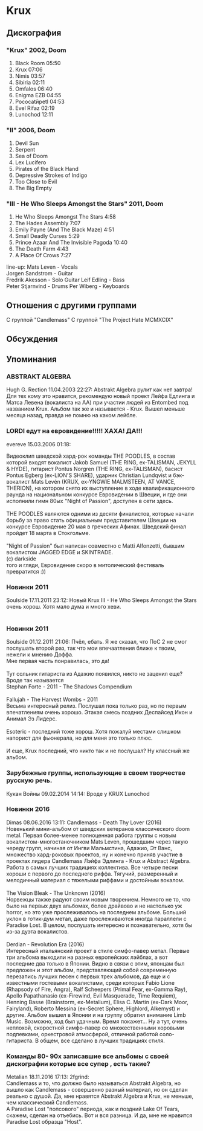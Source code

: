 # Krux



## Дискография

### "Krux" 2002, Doom

1. Black Room 05:50
2. Krux 07:06 
3. Nimis 03:57 
4. Sibiria 02:11  
5. Omfalos 06:40 
6. Enigma EZB 04:55 
7. Pococatйpetl 04:53  
8. Evel Rifaz 02:19 
9. Lunochod 12:11

### "II" 2006, Doom

01. Devil Sun
02. Serpent
03. Sea of Doom
04. Lex Lucifero
05. Pirates of the Black Hand
06. Depressive Strokes of Indigo
07. Too Close to Evil
08. The Big Empty

### "III - He Who Sleeps Amongst the Stars" 2011, Doom

1. He Who Sleeps Amongst The Stars 4:58 
2. The Hades Assembly 7:07 
3. Emily Payne (And The Black Maze) 4:51 
4. Small Deadly Curses 5:29 
5. Prince Azaar And The Invisible Pagoda 10:40 
6. The Death Farm 4:43 
7. A Place Of Crows 7:27


line-up: 
Mats Leven - Vocals  
Jorgen Sandstrom - Guitar  
Fredrik Akesson - Solo Guitar 
Leif Edling - Bass  
Peter Stjarnvind - Drums 
Per Wiberg - Keyboards


## Отношения с другими группами

C группой "Candlemass" 
C группой "The Project Hate MCMXCIX" 

## Обсуждения


## Упоминания

### ABSTRAKT ALGEBRA

Hugh G. Rection 11.04.2003 22:27:
Abstrakt Algebra рулит как нет завтра! Для тех кому это нравится, рекомендую новый проект Лейфа Едлинга и Матса Левена (вокалиста на АА) при участии людей из Entombed под названием Krux. Альбом так же и называется - Krux. Вышел меньше месяца назад, правда не помню на каком лейбле.

### LORDI едут на евровидение!!!!! ХАХА! ДА!!!

evereve 15.03.2006 01:18:
<DIV CLASS="quote">Видеоклип шведской хард-рок команды THE POODLES, в состав которой входят вокалист Jakob Samuel (THE RING, ex-TALISMAN, JEKYLL & HYDE), гитарист Pontus Norgren (THE RING, ex-TALISMAN), басист Pontus Egberg (ex-LION'S SHARE), ударник Christian Lundqvist и бэк-вокалист Mats Lev&#233;n (KRUX, ex-YNGWIE MALMSTEEN, AT VANCE, THERION), на котором снято их выступление в ходе квалификационного раунда на национальном конкурсе Евровидении в Швеции, и где они исполнили гимн 80ых "Night of Passion", доступен в сети здесь.<BR><BR>THE POODLES являются одними из десяти финалистов, которые начали борьбу за право стать официальным представителем Швеции на конкурсе Евровидение 20 мая в греческих Афинах. Шведский финал пройдет 18 марта в Стокгольме.<BR><BR>"Night of Passion" был написан совместно с Matti Alfonzetti, бывшим вокалистом JAGGED EDGE и SKINTRADE. </DIV> (с) darkside<BR>того и гляди, Евровидение скоро в митолический фестиваль превратится :))

### Новинки 2011

Soulside 17.11.2011 23:12:
Новый Krux III - He Who Sleeps Amongst the Stars очень хорош. Хотя мало дума и много хеви.<BR><BR>

### Новинки 2011

Soulside 01.12.2011 21:06:
Пчёл, ебать. Я же сказал, что ПоС 2 не смог послушать второй раз, так что мои впечаатления ближе  к твоим, нежели к мнению Доффа.<BR>Мне первая часть понравилась, это да!<BR><BR>Тут сольник гитариста из Адажио появился, никто не заценил еще? Вроде так называется<BR>Stephan Forte - 2011 - The Shadows Compendium<BR><BR>Fallujah - The Harvest Wombs - 2011<BR>Весьма интересный релиз. Послушал пока только раз, но по первым впечатлениям очень хорошо. Этакая смесь поздних Деспайсед Икон и Анимал Эз Лидерс.<BR><BR>Esoteric - последний тоже хорош. Хотя пожалуй местами слишком  напорист для фьюнерала, но для меня это только плюс.<BR><BR>И еще,  Krux последний, что никто так и не послушал? Ну классный же альбом.

### Зарубежные группы, использующие в своем творчестве русскую речь.

Кукан Войны 09.02.2014 14:14:
Вроде у KRUX Lunochod

### Новинки 2016

Dimas 08.06.2016 13:11:
Candlemass - Death Thy Lover (2016)<BR>Новенький мини-альбом от шведских ветеранов классического doom metal. Первая более-менее полноценная работа группы с новым вокалистом-многостаночником Mats Leven, прошедшим через такую череду групп, начиная от Ингви Мальмстина, Адажио, Эт Ванс, множество хард-роковых проектов, ну и конечно приняв участие в проектах лидера Candlemass Лэйфа Эдлинга - Krux и Abstract Algebra. Работа в самых лучших традициях коллектива. Все четыре песни хороши с первого до последнего риффа. Тягучий, размеренный и мелодичный материал с тяжелыми риффами и достойным вокалом.<BR><BR>The Vision Bleak - The Unknown (2016)<BR>Норвежцы также радуют своим новым творением. Немного не то, что было на первых двух альбомах, более драйвово и не настолько уж horror, но это уже прослеживалось на последнем альбоме. Больший уклон в готик-дум метал, даже прослеживаются иногда параллели с Paradise Lost. В целом, послушать интересно и познавательно, хотя бы из-за дуэта вокалистов.<BR><BR>Derdian - Revolution Era (2016)<BR>Интересный итальянский проект в стиле симфо-павер метал. Первые три альбома выходили на разных европейских лэйблах, а вот последние два только в Японии. Видно в связи с этим, японцам был предложен и этот альбом, представляющий собой современную перезапись лучших песен с первых трех альбомов, да еще и с известными гостевыми вокалистами, среди которых Fabio Lione (Rhapsody of Fire, Angra), Ralf Scheepers (Primal Fear, ex-Gamma Ray), Apollo Papathanasio (ex-Firewind, Evil Masquerade, Time Requiem), Henning Basse (Brainstorm, ex-Metalium), Elisa C. Martin (ex-Dark Moor, Fairyland), Roberto Messina (ex-Secret Sphere, Highlord, Alkemyst) и другие. Альбом вышел в Японии и на группу обратил внимание Limb Music. Возможно, ход был удачным. Время покажет... Ну а тут, очень неплохой, скоростной симфо-павер со множественными хоровыми подпевками, оркестровой атмосферой, отличной работой соло-гитариста. В общем, все сделано в лучших традициях стиля.

### Команды 80- 90х записавшие все альбомы с своей дискографии   которые все супер , есть такие?

Metalian 18.11.2016 17:13:
2fgrind:<BR>Candlemass и то, что должно было называться Abstrakt Algebra, но вышло как Candlemass - совершенно разный материал, но он сделан реально с душой. Да, мне нравятся Abstrakt Algebra и Krux, не меньше, чем классический Candlemass.<BR>А Paradise Lost "попсового" периода, как и поздний Lake Of Tears, скажем, сделан на отъебись. Вот и вся разница. И да, мне не нравится Paradise Lost образца "Host".

